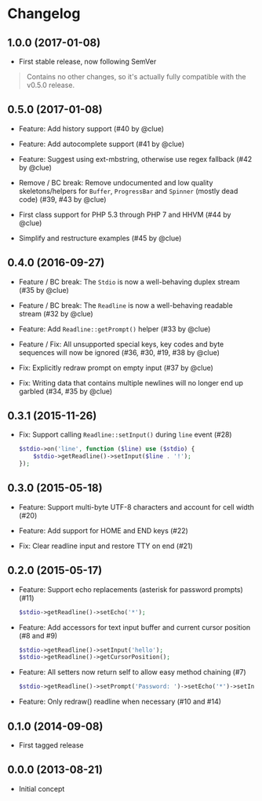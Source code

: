 # Changelog

## 1.0.0 (2017-01-08)

*   First stable release, now following SemVer

> Contains no other changes, so it's actually fully compatible with the v0.5.0 release.

## 0.5.0 (2017-01-08)

*   Feature: Add history support
    (#40 by @clue)

*   Feature: Add autocomplete support
    (#41 by @clue)

*   Feature: Suggest using ext-mbstring, otherwise use regex fallback
    (#42 by @clue)

*   Remove / BC break: Remove undocumented and low quality skeletons/helpers for
    `Buffer`, `ProgressBar` and `Spinner` (mostly dead code)
    (#39, #43 by @clue)

*   First class support for PHP 5.3 through PHP 7 and HHVM
    (#44 by @clue)

*   Simplify and restructure examples
    (#45 by @clue)

## 0.4.0 (2016-09-27)

*   Feature / BC break: The `Stdio` is now a well-behaving duplex stream
    (#35 by @clue)

*   Feature / BC break: The `Readline` is now a well-behaving readable stream
    (#32 by @clue)

*   Feature: Add `Readline::getPrompt()` helper
    (#33 by @clue)

*   Feature / Fix: All unsupported special keys, key codes and byte sequences will now be ignored
    (#36, #30, #19, #38 by @clue)

*   Fix: Explicitly redraw prompt on empty input
    (#37 by @clue)

*   Fix: Writing data that contains multiple newlines will no longer end up garbled
    (#34, #35 by @clue)

## 0.3.1 (2015-11-26)

*   Fix: Support calling `Readline::setInput()` during `line` event
    (#28)

    ```php
    $stdio->on('line', function ($line) use ($stdio) {
        $stdio->getReadline()->setInput($line . '!');
    });
    ```

## 0.3.0 (2015-05-18)

*   Feature: Support multi-byte UTF-8 characters and account for cell width
    (#20)

*   Feature: Add support for HOME and END keys
    (#22)

*   Fix: Clear readline input and restore TTY on end
    (#21)

## 0.2.0 (2015-05-17)

*   Feature: Support echo replacements (asterisk for password prompts)
    (#11)

    ```php
    $stdio->getReadline()->setEcho('*');
    ```

*   Feature: Add accessors for text input buffer and current cursor position
    (#8 and #9)

    ```php
    $stdio->getReadline()->setInput('hello');
    $stdio->getReadline()->getCursorPosition();
    ```

*   Feature: All setters now return self to allow easy method chaining
    (#7)

    ```php
    $stdio->getReadline()->setPrompt('Password: ')->setEcho('*')->setInput('secret');
    ```

*   Feature: Only redraw() readline when necessary
    (#10 and #14)

## 0.1.0 (2014-09-08)

*   First tagged release

## 0.0.0 (2013-08-21)

*   Initial concept
